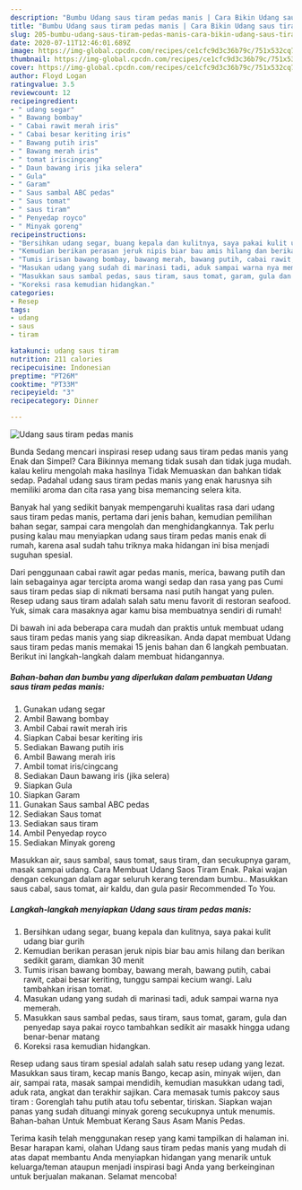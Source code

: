 ```yaml
---
description: "Bumbu Udang saus tiram pedas manis | Cara Bikin Udang saus tiram pedas manis Yang Lezat Sekali"
title: "Bumbu Udang saus tiram pedas manis | Cara Bikin Udang saus tiram pedas manis Yang Lezat Sekali"
slug: 205-bumbu-udang-saus-tiram-pedas-manis-cara-bikin-udang-saus-tiram-pedas-manis-yang-lezat-sekali
date: 2020-07-11T12:46:01.689Z
image: https://img-global.cpcdn.com/recipes/ce1cfc9d3c36b79c/751x532cq70/udang-saus-tiram-pedas-manis-foto-resep-utama.jpg
thumbnail: https://img-global.cpcdn.com/recipes/ce1cfc9d3c36b79c/751x532cq70/udang-saus-tiram-pedas-manis-foto-resep-utama.jpg
cover: https://img-global.cpcdn.com/recipes/ce1cfc9d3c36b79c/751x532cq70/udang-saus-tiram-pedas-manis-foto-resep-utama.jpg
author: Floyd Logan
ratingvalue: 3.5
reviewcount: 12
recipeingredient:
- " udang segar"
- " Bawang bombay"
- " Cabai rawit merah iris"
- " Cabai besar keriting iris"
- " Bawang putih iris"
- " Bawang merah iris"
- " tomat iriscingcang"
- " Daun bawang iris jika selera"
- " Gula"
- " Garam"
- " Saus sambal ABC pedas"
- " Saus tomat"
- " saus tiram"
- " Penyedap royco"
- " Minyak goreng"
recipeinstructions:
- "Bersihkan udang segar, buang kepala dan kulitnya, saya pakai kulit udang biar gurih"
- "Kemudian berikan perasan jeruk nipis biar bau amis hilang dan berikan sedikit garam, diamkan 30 menit"
- "Tumis irisan bawang bombay, bawang merah, bawang putih, cabai rawit, cabai besar keriting, tunggu sampai kecium wangi. Lalu tambahkan irisan tomat."
- "Masukan udang yang sudah di marinasi tadi, aduk sampai warna nya memerah."
- "Masukkan saus sambal pedas, saus tiram, saus tomat, garam, gula dan penyedap saya pakai royco tambahkan sedikit air masakk hingga udang benar-benar matang"
- "Koreksi rasa kemudian hidangkan."
categories:
- Resep
tags:
- udang
- saus
- tiram

katakunci: udang saus tiram 
nutrition: 211 calories
recipecuisine: Indonesian
preptime: "PT26M"
cooktime: "PT33M"
recipeyield: "3"
recipecategory: Dinner

---
```



![Udang saus tiram pedas manis](https://img-global.cpcdn.com/recipes/ce1cfc9d3c36b79c/751x532cq70/udang-saus-tiram-pedas-manis-foto-resep-utama.jpg)

Bunda Sedang mencari inspirasi resep udang saus tiram pedas manis yang Enak dan Simpel? Cara Bikinnya memang tidak susah dan tidak juga mudah. kalau keliru mengolah maka hasilnya Tidak Memuaskan dan bahkan tidak sedap. Padahal udang saus tiram pedas manis yang enak harusnya sih memiliki aroma dan cita rasa yang bisa memancing selera kita.

Banyak hal yang sedikit banyak mempengaruhi kualitas rasa dari udang saus tiram pedas manis, pertama dari jenis bahan, kemudian pemilihan bahan segar, sampai cara mengolah dan menghidangkannya. Tak perlu pusing kalau mau menyiapkan udang saus tiram pedas manis enak di rumah, karena asal sudah tahu triknya maka hidangan ini bisa menjadi suguhan spesial.

Dari penggunaan cabai rawit agar pedas manis, merica, bawang putih dan lain sebagainya agar tercipta aroma wangi sedap dan rasa yang pas Cumi saus tiram pedas siap di nikmati bersama nasi putih hangat yang pulen. Resep udang saus tiram adalah salah satu menu favorit di restoran seafood. Yuk, simak cara masaknya agar kamu bisa membuatnya sendiri di rumah!


Di bawah ini ada beberapa cara mudah dan praktis untuk membuat udang saus tiram pedas manis yang siap dikreasikan. Anda dapat membuat Udang saus tiram pedas manis memakai 15 jenis bahan dan 6 langkah pembuatan. Berikut ini langkah-langkah dalam membuat hidangannya.

<!--inarticleads1-->

##### Bahan-bahan dan bumbu yang diperlukan dalam pembuatan Udang saus tiram pedas manis:

1. Gunakan  udang segar
1. Ambil  Bawang bombay
1. Ambil  Cabai rawit merah iris
1. Siapkan  Cabai besar keriting iris
1. Sediakan  Bawang putih iris
1. Ambil  Bawang merah iris
1. Ambil  tomat iris/cingcang
1. Sediakan  Daun bawang iris (jika selera)
1. Siapkan  Gula
1. Siapkan  Garam
1. Gunakan  Saus sambal ABC pedas
1. Sediakan  Saus tomat
1. Sediakan  saus tiram
1. Ambil  Penyedap royco
1. Sediakan  Minyak goreng


Masukkan air, saus sambal, saus tomat, saus tiram, dan secukupnya garam, masak sampai udang. Cara Membuat Udang Saos Tiram Enak. Pakai wajan dengan cekungan dalam agar seluruh kerang terendam bumbu.. Masukkan saus cabal, saus tomat, air kaldu, dan gula pasir Recommended To You. 

<!--inarticleads2-->

##### Langkah-langkah menyiapkan Udang saus tiram pedas manis:

1. Bersihkan udang segar, buang kepala dan kulitnya, saya pakai kulit udang biar gurih
1. Kemudian berikan perasan jeruk nipis biar bau amis hilang dan berikan sedikit garam, diamkan 30 menit
1. Tumis irisan bawang bombay, bawang merah, bawang putih, cabai rawit, cabai besar keriting, tunggu sampai kecium wangi. Lalu tambahkan irisan tomat.
1. Masukan udang yang sudah di marinasi tadi, aduk sampai warna nya memerah.
1. Masukkan saus sambal pedas, saus tiram, saus tomat, garam, gula dan penyedap saya pakai royco tambahkan sedikit air masakk hingga udang benar-benar matang
1. Koreksi rasa kemudian hidangkan.


Resep udang saus tiram spesial adalah salah satu resep udang yang lezat. Masukkan saus tiram, kecap manis Bango, kecap asin, minyak wijen, dan air, sampai rata, masak sampai mendidih, kemudian masukkan udang tadi, aduk rata, angkat dan terakhir sajikan. Cara memasak tumis pakcoy saus tiram : Gorenglah tahu putih atau tofu sebentar, tiriskan. Siapkan wajan panas yang sudah dituangi minyak goreng secukupnya untuk menumis. Bahan-bahan Untuk Membuat Kerang Saus Asam Manis Pedas. 

Terima kasih telah menggunakan resep yang kami tampilkan di halaman ini. Besar harapan kami, olahan Udang saus tiram pedas manis yang mudah di atas dapat membantu Anda menyiapkan hidangan yang menarik untuk keluarga/teman ataupun menjadi inspirasi bagi Anda yang berkeinginan untuk berjualan makanan. Selamat mencoba!
